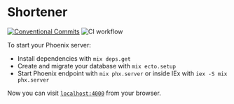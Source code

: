 # Shortener

[![Conventional Commits](https://img.shields.io/badge/Conventional%20Commits-1.0.0-yellow.svg)](https://conventionalcommits.org)
![CI workflow](https://github.com/grzuy/shortener/actions/workflows/ci.yml/badge.svg)

To start your Phoenix server:

  * Install dependencies with `mix deps.get`
  * Create and migrate your database with `mix ecto.setup`
  * Start Phoenix endpoint with `mix phx.server` or inside IEx with `iex -S mix phx.server`

Now you can visit [`localhost:4000`](http://localhost:4000) from your browser.
